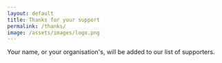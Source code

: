 ```yaml
---
layout: default
title: Thanks for your support
permalink: /thanks/
image: /assets/images/logo.png
---
```


Your name, or your organisation's, will be added to our list of supporters.